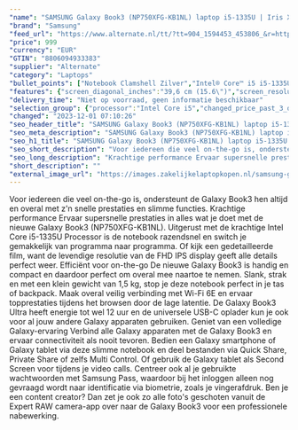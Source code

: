 ```yaml
---
"name": "SAMSUNG Galaxy Book3 (NP750XFG-KB1NL) laptop i5-1335U | Iris Xe Graphics | 16 GB | 512 GB SSD"
"brand": "Samsung"
"feed_url": "https://www.alternate.nl/tt/?tt=904_1594453_453806_&r=https%3A%2F%2Fwww.alternate.nl%2Fhtml%2Fproduct%2F1890728%3Futm_source%3Dtradetracker%26utm_medium%3Dcpc%26utm_campaign%3Dtradetracker_Laptop%26utm_term%3DPL6UZNB4"
"price": 999
"currency": "EUR"
"GTIN": "8806094933383"
"supplier": "Alternate"
"category": "Laptops"
"bullet_points": ["Notebook Clamshell Zilver","Intel® Core™ i5 i5-1335U","39,6 cm (15.6\") Full HD 1920 x 1080 Pixels","16 GB LPDDR4x-SDRAM","512 GB SSD","Intel Iris Xe Graphics","Wi-Fi 6 (802.11ax) Bluetooth 5.1","54 Wh 13 uur 45 W","Windows 11 Home"]
"features": {"screen_diagonal_inches":"39,6 cm (15.6\")","screen_resolution":"1920 x 1080 Pixels","processor_family":"Intel® Core™ i5","memory_size":"16 GB","memory_type":"LPDDR4x-SDRAM","total_storage_space":"512 GB","operating_system":"Windows 11 Home","battery_capacity":"54 Wh","width":"356,6 mm","depth":"229,1 mm","height":"15,4 mm","weight":"1,57 kg","graphics_card":"Intel Iris Xe Graphics"}
"delivery_time": "Niet op voorraad, geen informatie beschikbaar"
"selection_group": {"processor":"Intel Core i5","changed_price_past_3_days":false,"product_family":"Galaxy Book3"}
"changed": "2023-12-01 07:10:26"
"seo_header_title": "SAMSUNG Galaxy Book3 (NP750XFG-KB1NL) laptop i5-1335U | Iris Xe Graphics | 16 GB | 512 GB SSD"
"seo_meta_description": "SAMSUNG Galaxy Book3 (NP750XFG-KB1NL) laptop i5-1335U | Iris Xe Graphics | 16 GB | 512 GB SSD"
"seo_h1_title": "SAMSUNG Galaxy Book3 (NP750XFG-KB1NL) laptop i5-1335U | Iris Xe Graphics | 16 GB | 512 GB SSD"
"seo_short_description": "Voor iedereen die veel on-the-go is, ondersteunt de Galaxy Book3 hen altijd en overal met z'n snelle prestaties en slimme functies."
"seo_long_description": "Krachtige performance Ervaar supersnelle prestaties in alles wat je doet met de nieuwe Galaxy Book3 (NP750XFG-KB1NL). Uitgerust met de krachtige Intel Core i5-1335U Processor is de notebook razendsnel en switch je gemakkelijk van programma naar programma. Of kijk een gedetailleerde film, want de levendige resolutie van de FHD IPS display geeft alle details perfect weer. Efficiënt voor on-the-go De nieuwe Galaxy Book3 is handig en compact en daardoor perfect om overal mee naartoe te nemen. Slank, strak en met een klein gewicht van 1,5 kg, stop je deze notebook perfect in je tas of backpack. Maak overal veilig verbinding met Wi-Fi 6E en ervaar topprestaties tijdens het browsen door de lage latentie. De Galaxy Book3 Ultra heeft energie tot wel 12 uur en de universele USB-C oplader kun je ook voor al jouw andere Galaxy apparaten gebruiken. Geniet van een volledige Galaxy-ervaring Verbind alle Galaxy apparaten met de Galaxy Book3 en ervaar connectiviteit als nooit tevoren. Bedien een Galaxy smartphone of Galaxy tablet via deze slimme notebook en deel bestanden via Quick Share, Private Share of zelfs Multi Control. Of gebruik de Galaxy tablet als Second Screen voor tijdens je video calls. Centreer ook al je gebruikte wachtwoorden met Samsung Pass, waardoor bij het inloggen alleen nog gevraagd wordt naar identificatie via biometrie, zoals je vingerafdruk. Ben je een content creator? Dan zet je ook zo alle foto's geschoten vanuit de Expert RAW camera-app over naar de Galaxy Book3 voor een professionele nabewerking."
"short_description": ""
"external_image_url": "https://images.zakelijkelaptopkopen.nl/samsung-galaxy-book3-np750xfg-kb1nl-laptop-i5-1335u-iris-xe-graphics-16-gb-512-gb-ssd.webp"
---
```


Voor iedereen die veel on-the-go is, ondersteunt de Galaxy Book3 hen altijd en overal met z'n snelle prestaties en slimme functies. Krachtige performance Ervaar supersnelle prestaties in alles wat je doet met de nieuwe Galaxy Book3 (NP750XFG-KB1NL). Uitgerust met de krachtige Intel Core i5-1335U Processor is de notebook razendsnel en switch je gemakkelijk van programma naar programma. Of kijk een gedetailleerde film, want de levendige resolutie van de FHD IPS display geeft alle details perfect weer. Efficiënt voor on-the-go De nieuwe Galaxy Book3 is handig en compact en daardoor perfect om overal mee naartoe te nemen. Slank, strak en met een klein gewicht van 1,5 kg, stop je deze notebook perfect in je tas of backpack. Maak overal veilig verbinding met Wi-Fi 6E en ervaar topprestaties tijdens het browsen door de lage latentie. De Galaxy Book3 Ultra heeft energie tot wel 12 uur en de universele USB-C oplader kun je ook voor al jouw andere Galaxy apparaten gebruiken. Geniet van een volledige Galaxy-ervaring Verbind alle Galaxy apparaten met de Galaxy Book3 en ervaar connectiviteit als nooit tevoren. Bedien een Galaxy smartphone of Galaxy tablet via deze slimme notebook en deel bestanden via Quick Share, Private Share of zelfs Multi Control. Of gebruik de Galaxy tablet als Second Screen voor tijdens je video calls. Centreer ook al je gebruikte wachtwoorden met Samsung Pass, waardoor bij het inloggen alleen nog gevraagd wordt naar identificatie via biometrie, zoals je vingerafdruk. Ben je een content creator? Dan zet je ook zo alle foto's geschoten vanuit de Expert RAW camera-app over naar de Galaxy Book3 voor een professionele nabewerking.